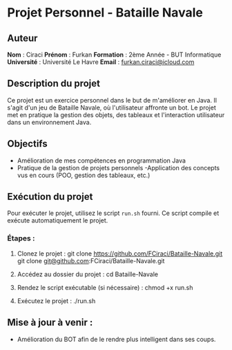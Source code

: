 # Projet Personnel - Bataille Navale

## Auteur

**Nom** : Ciraci 
**Prénom** : Furkan 
**Formation** : 2ème Année - BUT Informatique 
**Université** : Université Le Havre
**Email** : furkan.ciraci@icloud.com

## Description du projet

Ce projet est un exercice personnel dans le but de m'améliorer en Java. Il s'agit d'un jeu de Bataille Navale, où l'utilisateur affronte un bot. Le projet met en pratique la gestion des objets, des tableaux et l'interaction utilisateur dans un environnement Java.

## Objectifs

- Amélioration de mes compétences en programmation Java
- Pratique de la gestion de projets personnels
-Application des concepts vus en cours (POO, gestion des tableaux, etc.)

## Exécution du projet

Pour exécuter le projet, utilisez le script `run.sh` fourni. Ce script compile et exécute automatiquement le projet.

### Étapes :

1. Clonez le projet :
   git clone https://github.com/FCiraci/Bataille-Navale.git
   git clone git@github.com:FCiraci/Bataille-Navale.git


2. Accédez au dossier du projet :
	cd Bataille-Navale

3. Rendez le script exécutable (si nécessaire) :
	chmod +x run.sh

4. Exécutez le projet :
	./run.sh

## Mise à jour à venir :

- Amélioration du BOT afin de le rendre plus intelligent dans ses coups. 

